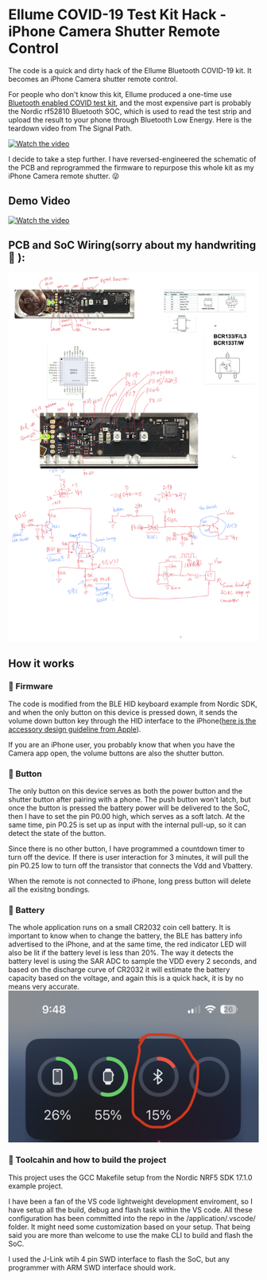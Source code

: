 # Ellume COVID-19 Test Kit Hack - iPhone Camera  Shutter Remote Control

The code is a quick and dirty hack of the Ellume Bluetooth COVID-19 kit. It becomes an iPhone Camera shutter remote control.

For people who don't know this kit, Ellume produced a one-time use [Bluetooth enabled COVID test kit](https://www.ellumecovidtest.com), and the most expensive part is probably the Nordic rf52810 Bluetooth SOC, which is used to read the test strip and upload the result to your phone through Bluetooth Low Energy. Here is the teardown video from The Signal Path. 

[![Watch the video](https://img.youtube.com/vi/UvArprBmdFA/default.jpg)](https://youtu.be/UvArprBmdFA)

I decide to take a step further. I have reversed-engineered the schematic of the PCB and reprogrammed the firmware to repurpose this whole kit as my iPhone Camera remote shutter. :stuck_out_tongue_winking_eye:

## Demo Video

[![Watch the video](https://img.youtube.com/vi/n731NR8O8hs/default.jpg)](https://youtu.be/n731NR8O8hs)

## PCB and SoC Wiring(sorry about my handwriting :grimacing: ):
![wiring](/images/covid%20test%20kit%20pinout.png)


## How it works

### :page_facing_up: Firmware
The code is modified from the BLE HID keyboard example from Nordic SDK, and when the only button on this device is pressed down, it sends the volume down button key through the HID interface to the iPhone([here is the accessory design guideline from Apple](https://developer.apple.com/accessories/Accessory-Design-Guidelines.pdf)). 

If you are an iPhone user, you probably know that when you have the Camera app open, the volume buttons are also the shutter button. 

### :round_pushpin: Button
The only button on this device serves as both the power button and the shutter button after pairing with a phone. The push button won't latch, but once the button is pressed the battery power will be delivered to the SoC, then I have to set the pin P0.00 high, which serves as a soft latch. At the same time, pin P0.25 is set up as input with the internal pull-up, so it can detect the state of the button. 

Since there is no other button, I have programmed a countdown timer to turn off the device. If there is user interaction for 3 minutes, it will pull the pin P0.25 low to turn off the transistor that connects the Vdd and Vbattery.


When the remote is not connected to iPhone, long press button will delete all the exisitng bondings. 

### :battery: Battery
The whole application runs on a small CR2032 coin cell battery. It is important to know when to change the battery, the BLE has battery info advertised to the iPhone, and at the same time, the red indicator LED will also be lit if the battery level is less than 20%. The way it detects the battery level is using the SAR ADC to sample the VDD every 2 seconds, and based on the discharge curve of CR2032 it will estimate the battery capacity based on the voltage, and again this is a quick hack, it is by no means very accurate. 
![low_battery1](/images/low%20battery%201.jpeg)

### :hammer: Toolcahin and how to build the project
This project uses the GCC Makefile setup from the Nordic NRF5 SDK 17.1.0 example project. 

I have been a fan of the VS code lightweight development enviroment, so I have setup all the build, debug and flash task within the VS code. All these configuration has been committed into the repo in the /application/.vscode/ folder. It might need some customization based on your setup. That being said you are more than welcome to use the make CLI to build and flash the SoC. 

I used the J-Link wtih 4 pin SWD interface to flash the SoC, but any programmer with ARM SWD interface should work.